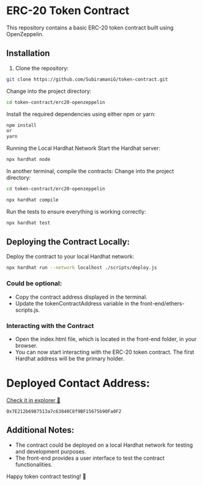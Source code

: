 # ERC-20 Token Contract

This repository contains a basic ERC-20 token contract built using OpenZeppelin.

## Installation

1. Clone the repository:

```bash
git clone https://github.com/SubiramaniG/token-contract.git
```
Change into the project directory:
```bash
cd token-contract/erc20-openzeppelin
```
Install the required dependencies using either npm or yarn:
```bash
npm install
or
yarn
```
Running the Local Hardhat Network
Start the Hardhat server:
```bash
npx hardhat node
```
In another terminal, compile the contracts:
Change into the project directory:
```bash
cd token-contract/erc20-openzeppelin
```
```bash
npx hardhat compile
```
Run the tests to ensure everything is working correctly:
```bash
npx hardhat test
```
## Deploying the Contract Locally:
Deploy the contract to your local Hardhat network:
```bash
npx hardhat run --network localhost ./scripts/deploy.js
```

### Could be optional:
 - Copy the contract address displayed in the terminal.
 - Update the tokenContractAddress variable in the front-end/ethers-scripts.js.

### Interacting with the Contract
 - Open the index.html file, which is located in the front-end folder, in your browser.
 - You can now start interacting with the ERC-20 token contract. The first Hardhat address will be the primary holder.

# Deployed Contact Address: 
[Check it in explorer 🎯](https://goerli.etherscan.io/address/0x7E212b6987513a7c63840C8f9BF15675b90Fa0F2 "Check it in explorer")
```
0x7E212b6987513a7c63840C8f9BF15675b90Fa0F2
```

## Additional Notes:
 - The contract could be deployed on a local Hardhat network for testing and development purposes.
 - The front-end provides a user interface to test the contract functionalities.

Happy token contract testing! 🚀
